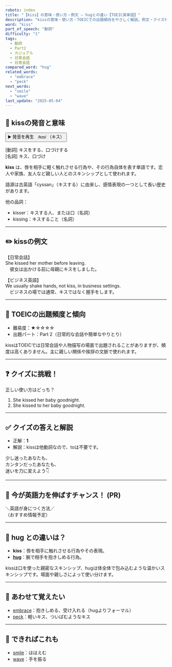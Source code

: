 ```yaml
---
robots: index
title: "【kiss】の意味・使い方・例文 ― hugとの違い【TOEIC英単語】"
description: "kissの意味・使い方・TOEICでの出題傾向をやさしく解説。例文・クイズ付きでhugとの違いもわかりやすく学べます。"
word: "kiss"
part_of_speech: "動詞"
difficulty: "1"
tags:
  - 動詞
  - Part2
  - カジュアル
  - 日常会話
  - 日常会話
compared_word: "hug"
related_words:
  - "embrace"
  - "peck"
next_words:
  - "smile"
  - "wave"
last_update: "2025-05-04"
---
```


## 🔰 kissの発音と意味

<button class="play-audio" onclick="playTTS('kiss')">
  <span class="play-audio-main">
    ▶️ 発音を再生　/kɪs/
  </span>
  <span class="play-audio-sub">
    （キス）
  </span>
</button>

[動詞] キスをする、口づけする  
[名詞] キス、口づけ

**kiss** は、唇を相手に軽く触れさせる行為や、その行為自体を表す単語です。恋人や家族、友人など親しい人とのスキンシップとして使われます。

語源は古英語「cyssan」（キスする）に由来し、感情表現の一つとして長い歴史があります。

他の品詞：  
- kisser：キスする人、または口（名詞）
- kissing：キスすること（名詞）

---

## ✏️ kissの例文

【日常会話】  
She kissed her mother before leaving.  
　彼女は出かける前に母親にキスをしました。

【ビジネス英語】  
We usually shake hands, not kiss, in business settings.  
　ビジネスの場では通常、キスではなく握手をします。

---

## 🎯 TOEICの出題頻度と傾向

- 難易度：★☆☆☆☆
- 出題パート：Part 2（日常的な会話や簡単なやりとり）

kissはTOEICでは日常会話や人物描写の場面で出題されることがありますが、頻度は高くありません。主に親しい関係や挨拶の文脈で使われます。

---

## ❓ クイズに挑戦！

正しい使い方はどっち？

1. She kissed her baby goodnight.  
2. She kissed to her baby goodnight.

---

## ✅ クイズの答えと解説

- 正解：**1**
- 解説：kissは他動詞なので、toは不要です。

少し迷ったあなたも、  
カンタンだったあなたも、  
迷いを力に変えよう👇️

---

## 🚀 今が英語力を伸ばすチャンス！ (PR)

<div class="info-center">
＼英語が身につく方法／<br>  
（おすすめ情報予定）
</div>

---

## 🤔  hug との違いは？

- **kiss**：唇を相手に触れさせる行為やその表現。
- **[hug](/word/hug/)**：腕で相手を抱きしめる行為。

kissは口を使った親密なスキンシップ、hugは体全体で包み込むような温かいスキンシップです。場面や親しさによって使い分けます。

---

## 🧩 あわせて覚えたい

- [embrace](/word/embrace/)：抱きしめる、受け入れる（hugよりフォーマル）
- [peck](/word/peck/)：軽いキス、ついばむようなキス

---

## 📖 できればこれも

- [smile](/word/smile/)：ほほえむ
- [wave](/word/wave/)：手を振る

<!-- cvid: aid03_bid00 -->
